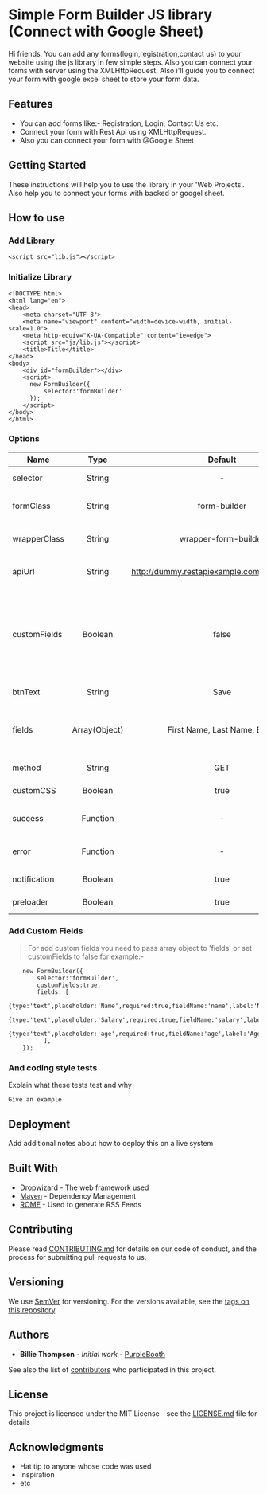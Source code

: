 # Simple Form Builder JS library (Connect with Google Sheet)

Hi friends, You can add any forms(login,registration,contact us) to your website using the js library in few simple steps. Also you can connect your forms with server using the XMLHttpRequest. Also i'll guide you to connect your form with google excel sheet to store your form data.

## Features

- You can add forms like:- Registration, Login, Contact Us etc.
- Connect your form with Rest Api using XMLHttpRequest.
- Also you can connect your form with @Google Sheet

## Getting Started

These instructions will help you to use the library in your 'Web Projects'. Also help you to connect your forms with backed or googel sheet.

## How to use

### Add Library
```
<script src="lib.js"></script>
```

### Initialize Library

```
<!DOCTYPE html>
<html lang="en">
<head>
    <meta charset="UTF-8">
    <meta name="viewport" content="width=device-width, initial-scale=1.0">
    <meta http-equiv="X-UA-Compatible" content="ie=edge">
    <script src="js/lib.js"></script>
    <title>Title</title>
</head>
<body>
    <div id="formBuilder"></div>
    <script>
      new FormBuilder({
          selector:'formBuilder'
      });
    </script>
</body>
</html>
```


### Options

| Name  | Type | Default | Description |
| ----  | :---:  | :---:  |  ---  |
| selector | String  | -   | Set id of your div element  |
| formClass | String  | form-builder  | You can add custom class in form tag  |
| wrapperClass | String  | wrapper-form-builder  | You can add custom class in wrapper of form |
| apiUrl | String  | http://dummy.restapiexample.com/api/v1/create  | Set your api url for make xmlhttprequest  |
| customFields | Boolean  | false  | Enable or Disable Custom Fields "Set true to use custom form fields in your form otherwise form will generate default form fields" |
| btnText | String  | Save  | Change submit button text  |
| fields | Array(Object)  | First Name, Last Name, Email  | Here you can pass your array object to make your custom fields |
| method | String  | GET  | Method should be GET or POST  |
| customCSS | Boolean  | true  | Enable or Disable Custom CSS   |
| success | Function  | -  | This is success callback with response data  |
| error | Function  | -  | This is error callback with error StatusText  |
| notification | Boolean  | true  | Enable or Disable Notification(Alert)  |
| preloader | Boolean  | true  |  Enable or Disable Preloader  |

### Add Custom Fields

> For add custom fields you need to pass array object to 'fields' or set customFields to false for example:-

```
    new FormBuilder({
        selector:'formBuilder',
        customFields:true,
        fields: [
          {type:'text',placeholder:'Name',required:true,fieldName:'name',label:'Name'},
          {type:'text',placeholder:'Salary',required:true,fieldName:'salary',label:'Salary'},
          {type:'text',placeholder:'age',required:true,fieldName:'age',label:'Age'}
          ],
    });
```

### And coding style tests

Explain what these tests test and why

```
Give an example
```

## Deployment

Add additional notes about how to deploy this on a live system

## Built With

* [Dropwizard](http://www.dropwizard.io/1.0.2/docs/) - The web framework used
* [Maven](https://maven.apache.org/) - Dependency Management
* [ROME](https://rometools.github.io/rome/) - Used to generate RSS Feeds

## Contributing

Please read [CONTRIBUTING.md](https://gist.github.com/PurpleBooth/b24679402957c63ec426) for details on our code of conduct, and the process for submitting pull requests to us.

## Versioning

We use [SemVer](http://semver.org/) for versioning. For the versions available, see the [tags on this repository](https://github.com/your/project/tags). 

## Authors

* **Billie Thompson** - *Initial work* - [PurpleBooth](https://github.com/PurpleBooth)

See also the list of [contributors](https://github.com/your/project/contributors) who participated in this project.

## License

This project is licensed under the MIT License - see the [LICENSE.md](LICENSE.md) file for details

## Acknowledgments

* Hat tip to anyone whose code was used
* Inspiration
* etc

